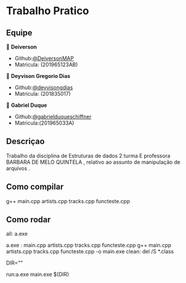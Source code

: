 # Trabalho Pratico 

## Equipe

👤 **Deiverson**

* Github:[@DeiversonMAP](https://github.com/DeiversonMAP) 
* Matricula: (201965123AB)


👤 **Deyvison Gregorio Dias**

* Github:[@deyvisongdias](https://github.com/deyvisongdias)
* Matricula: (201835017)

👤 **Gabriel Duque**

* Github:[@gabrielduqueschiffner](https://github.com/gabrielduqueschiffner)
* Matricula:(201965033A)


## Descriçao
Trabalho da disciplina de Estruturas de dados 2 turma E  professora BARBARA DE MELO QUINTELA , relativo ao assunto de manipulação de arquivos .

## Como compilar
g++ main.cpp artists.cpp tracks.cpp functeste.cpp

## Como rodar
all: a.exe

a.exe : main.cpp artists.cpp tracks.cpp functeste.cpp
		g++ main.cpp artists.cpp tracks.cpp functeste.cpp -o main.exe
clean:
	del /S *.class

DIR=""

run:a.exe
	main.exe $(DIR)	
